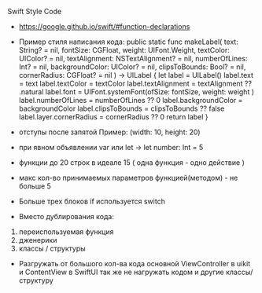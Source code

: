 Swift Style Code


- https://google.github.io/swift/#function-declarations

* Пример стиля написания кода: 
    public  static func makeLabel(
        text: String? = nil,
        fontSize: CGFloat,
        weight: UIFont.Weight,
        textColor: UIColor? = nil,
        textAlignment: NSTextAlignment? = nil,
        numberOfLines: Int? = nil,
        backgroundColor: UIColor? = nil,
        clipsToBounds: Bool? = nil,
        cornerRadius: CGFloat? = nil
    ) -> UILabel {
        let label = UILabel()
        label.text = text
        label.textColor = textColor
        label.textAlignment = textAlignment ?? .natural
        label.font = UIFont.systemFont(ofSize: fontSize, weight: weight )
        label.numberOfLines = numberOfLines ?? 0
        label.backgroundColor = backgroundColor
        label.clipsToBounds = clipsToBounds ?? false
        label.layer.cornerRadius = cornerRadius ?? 0
        return label
    }

- отступы после запятой
Пример: 
(width: 10, height: 20)

- при явном объявлении var или let ->  let number: Int = 5

* функции до 20 строк в идеале 15 ( одна функция - одно действие ) 

*  макс кол-во принимаемых параметров функцией(методом) - не больше 5 

* Больше трех блоков  if  используется switch 

* Вместо дублирования кода: 
1. переиспользуемая функция
2. дженерики 
3. классы / структуры 

* Разгружать от большого кол-ва кода  основной ViewController в uikit и ContentView в SwiftUI так же не нагружать кодом и другие классы/структуру 
